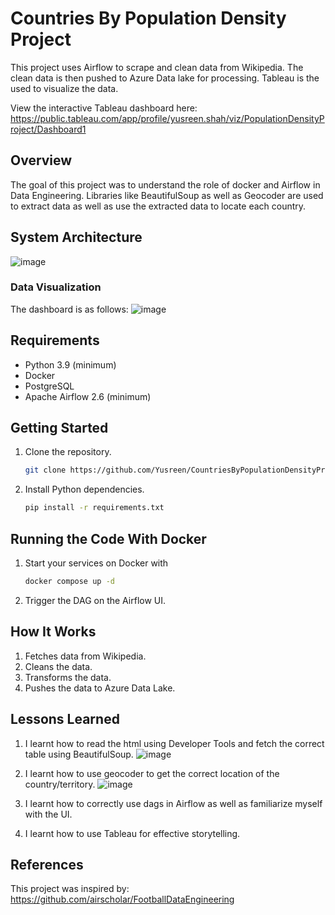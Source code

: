 # Countries By Population Density Project


This project uses Airflow to scrape and clean data from Wikipedia. The clean data is then pushed to Azure Data lake for processing. Tableau is the used to visualize the data.

View the interactive Tableau dashboard here: <https://public.tableau.com/app/profile/yusreen.shah/viz/PopulationDensityProject/Dashboard1>


## Overview

The goal of this project was to understand the role of docker and Airflow in Data Engineering.
Libraries like BeautifulSoup as well as Geocoder are used to extract data as well as use the extracted data to locate each country.

## System Architecture
![image](https://github.com/user-attachments/assets/cf115ff1-8932-4fa6-936a-4125d4edac48)



### Data Visualization

The dashboard is as follows:
![image](https://github.com/user-attachments/assets/cad0cbbf-3900-4c63-b8af-6440e0fffbd7)



## Requirements
- Python 3.9 (minimum)
- Docker
- PostgreSQL
- Apache Airflow 2.6 (minimum)

## Getting Started

1. Clone the repository.
   ```bash
   git clone https://github.com/Yusreen/CountriesByPopulationDensityProject.git
   ```

2. Install Python dependencies.
   ```bash
   pip install -r requirements.txt
   ```
   
## Running the Code With Docker

1. Start your services on Docker with
   ```bash
   docker compose up -d
   ``` 
2. Trigger the DAG on the Airflow UI.

## How It Works
1. Fetches data from Wikipedia.
2. Cleans the data.
3. Transforms the data.
4. Pushes the data to Azure Data Lake.
## Lessons Learned

1. I learnt how to read the html using Developer Tools and fetch the correct table using BeautifulSoup.
   ![image](https://github.com/user-attachments/assets/611c35de-a0eb-4047-8a13-e9ab3e19ad78)

2. I learnt how to use geocoder to get the correct location of the country/territory.
   ![image](https://github.com/user-attachments/assets/c5bb2c09-bd30-4537-b457-9f560c7ff93d)

3. I learnt how to correctly use dags in Airflow as well as familiarize myself with the UI.
4. I learnt how to use Tableau for effective storytelling.




## References

This project was inspired by: https://github.com/airscholar/FootballDataEngineering
